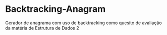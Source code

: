 # Backtracking-Anagram
Gerador de anagrama com uso de backtracking como quesito de avaliação da matéria de Estrutura de Dados 2

